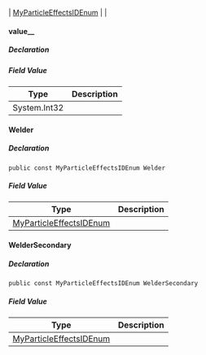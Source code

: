 | [MyParticleEffectsIDEnum](https://keensoftwarehouse.github.io/SpaceEngineersModAPI/api/VRage.Game.MyParticleEffectsIDEnum.html) |     |

#### value\_\_

##### Declaration

##### Field Value

| Type | Description |
| --- | --- |
| System.Int32 |     |

#### Welder

##### Declaration

```
public const MyParticleEffectsIDEnum Welder
```

##### Field Value

| Type | Description |
| --- | --- |
| [MyParticleEffectsIDEnum](https://keensoftwarehouse.github.io/SpaceEngineersModAPI/api/VRage.Game.MyParticleEffectsIDEnum.html) |     |

#### WelderSecondary

##### Declaration

```
public const MyParticleEffectsIDEnum WelderSecondary
```

##### Field Value

| Type | Description |
| --- | --- |
| [MyParticleEffectsIDEnum](https://keensoftwarehouse.github.io/SpaceEngineersModAPI/api/VRage.Game.MyParticleEffectsIDEnum.html) |     |